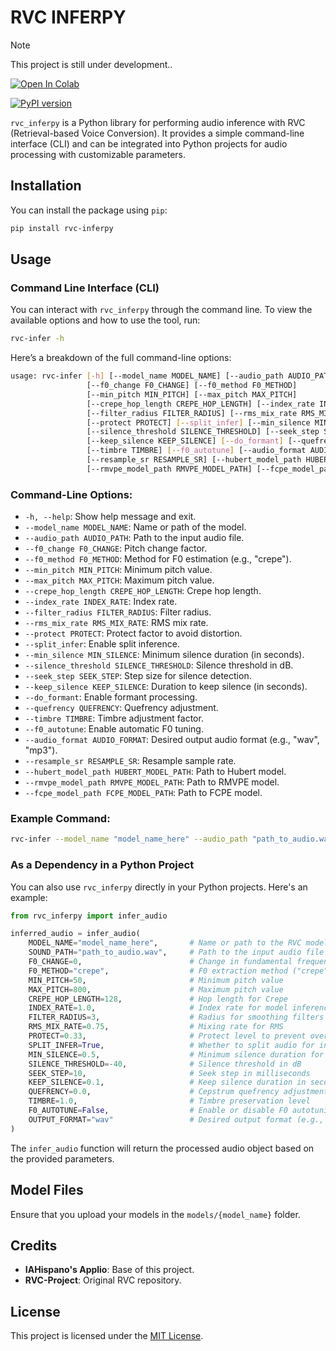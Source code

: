

# RVC INFERPY

> [!NOTE]
 > This project is still under development.</a>. 

[![Open In Colab](https://img.shields.io/badge/Open-In-Colab-F9AB00?style=for-the-badge&logo=googlecolab&color=525252)](https://colab.research.google.com/drive/1Z-DGhti7k_05JiDURIxYRCdDW2x0OVJ8?usp=sharing)

[![PyPI version](https://badge.fury.io/py/rvc-inferpy.svg)](https://badge.fury.io/py/rvc-inferpy)

`rvc_inferpy` is a Python library for performing audio inference with RVC (Retrieval-based Voice Conversion). It provides a simple command-line interface (CLI) and can be integrated into Python projects for audio processing with customizable parameters.

## Installation

You can install the package using `pip`:

```bash
pip install rvc-inferpy
```

## Usage

### Command Line Interface (CLI)

You can interact with `rvc_inferpy` through the command line. To view the available options and how to use the tool, run:

```bash
rvc-infer -h
```

Here’s a breakdown of the full command-line options:

```bash
usage: rvc-infer [-h] [--model_name MODEL_NAME] [--audio_path AUDIO_PATH] 
                 [--f0_change F0_CHANGE] [--f0_method F0_METHOD] 
                 [--min_pitch MIN_PITCH] [--max_pitch MAX_PITCH] 
                 [--crepe_hop_length CREPE_HOP_LENGTH] [--index_rate INDEX_RATE] 
                 [--filter_radius FILTER_RADIUS] [--rms_mix_rate RMS_MIX_RATE] 
                 [--protect PROTECT] [--split_infer] [--min_silence MIN_SILENCE] 
                 [--silence_threshold SILENCE_THRESHOLD] [--seek_step SEEK_STEP] 
                 [--keep_silence KEEP_SILENCE] [--do_formant] [--quefrency QUEFRENCY] 
                 [--timbre TIMBRE] [--f0_autotune] [--audio_format AUDIO_FORMAT] 
                 [--resample_sr RESAMPLE_SR] [--hubert_model_path HUBERT_MODEL_PATH] 
                 [--rmvpe_model_path RMVPE_MODEL_PATH] [--fcpe_model_path FCPE_MODEL_PATH]
```

### Command-Line Options:
- `-h, --help`: Show help message and exit.
- `--model_name MODEL_NAME`: Name or path of the model.
- `--audio_path AUDIO_PATH`: Path to the input audio file.
- `--f0_change F0_CHANGE`: Pitch change factor.
- `--f0_method F0_METHOD`: Method for F0 estimation (e.g., "crepe").
- `--min_pitch MIN_PITCH`: Minimum pitch value.
- `--max_pitch MAX_PITCH`: Maximum pitch value.
- `--crepe_hop_length CREPE_HOP_LENGTH`: Crepe hop length.
- `--index_rate INDEX_RATE`: Index rate.
- `--filter_radius FILTER_RADIUS`: Filter radius.
- `--rms_mix_rate RMS_MIX_RATE`: RMS mix rate.
- `--protect PROTECT`: Protect factor to avoid distortion.
- `--split_infer`: Enable split inference.
- `--min_silence MIN_SILENCE`: Minimum silence duration (in seconds).
- `--silence_threshold SILENCE_THRESHOLD`: Silence threshold in dB.
- `--seek_step SEEK_STEP`: Step size for silence detection.
- `--keep_silence KEEP_SILENCE`: Duration to keep silence (in seconds).
- `--do_formant`: Enable formant processing.
- `--quefrency QUEFRENCY`: Quefrency adjustment.
- `--timbre TIMBRE`: Timbre adjustment factor.
- `--f0_autotune`: Enable automatic F0 tuning.
- `--audio_format AUDIO_FORMAT`: Desired output audio format (e.g., "wav", "mp3").
- `--resample_sr RESAMPLE_SR`: Resample sample rate.
- `--hubert_model_path HUBERT_MODEL_PATH`: Path to Hubert model.
- `--rmvpe_model_path RMVPE_MODEL_PATH`: Path to RMVPE model.
- `--fcpe_model_path FCPE_MODEL_PATH`: Path to FCPE model.

### Example Command:

```bash
rvc-infer --model_name "model_name_here" --audio_path "path_to_audio.wav" --f0_change 0 --f0_method "crepe" --min_pitch 50 --max_pitch 800
```

### As a Dependency in a Python Project

You can also use `rvc_inferpy` directly in your Python projects. Here's an example:

```python
from rvc_inferpy import infer_audio

inferred_audio = infer_audio(
    MODEL_NAME="model_name_here",       # Name or path to the RVC model
    SOUND_PATH="path_to_audio.wav",     # Path to the input audio file
    F0_CHANGE=0,                        # Change in fundamental frequency
    F0_METHOD="crepe",                  # F0 extraction method ("crepe", "dio", etc.)
    MIN_PITCH=50,                       # Minimum pitch value
    MAX_PITCH=800,                      # Maximum pitch value
    CREPE_HOP_LENGTH=128,               # Hop length for Crepe
    INDEX_RATE=1.0,                     # Index rate for model inference
    FILTER_RADIUS=3,                    # Radius for smoothing filters
    RMS_MIX_RATE=0.75,                  # Mixing rate for RMS
    PROTECT=0.33,                       # Protect level to prevent overfitting
    SPLIT_INFER=True,                   # Whether to split audio for inference
    MIN_SILENCE=0.5,                    # Minimum silence duration for splitting
    SILENCE_THRESHOLD=-40,              # Silence threshold in dB
    SEEK_STEP=10,                       # Seek step in milliseconds
    KEEP_SILENCE=0.1,                   # Keep silence duration in seconds
    QUEFRENCY=0.0,                      # Cepstrum quefrency adjustment
    TIMBRE=1.0,                         # Timbre preservation level
    F0_AUTOTUNE=False,                  # Enable or disable F0 autotuning
    OUTPUT_FORMAT="wav"                 # Desired output format (e.g., "wav", "mp3")
)
```

The `infer_audio` function will return the processed audio object based on the provided parameters.

## Model Files

Ensure that you upload your models in the `models/{model_name}` folder.

## Credits

- **IAHispano's Applio**: Base of this project.
- **RVC-Project**: Original RVC repository.

## License

This project is licensed under the [MIT License](https://github.com/TheNeodev/rvc_inferpy/tree/main#).

